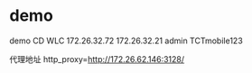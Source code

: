 # demo
demo
CD WLC
172.26.32.72
172.26.32.21
admin
TCTmobile123  

代理地址
http_proxy=http://172.26.62.146:3128/

